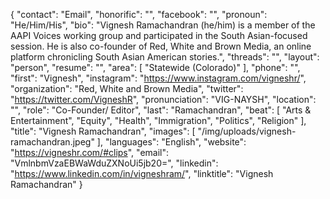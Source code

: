 {
  "contact": "Email",
  "honorific": "",
  "facebook": "",
  "pronoun": "He/Him/His",
  "bio": "Vignesh Ramachandran (he/him) is a member of the AAPI Voices working group and participated in the South Asian-focused session. He is also co-founder of Red, White and Brown Media, an online platform chronicling South Asian American stories.",
  "threads": "",
  "layout": "person",
  "resume": "",
  "area": [
    "Statewide (Colorado)"
  ],
  "phone": "",
  "first": "Vignesh",
  "instagram": "https://www.instagram.com/vigneshr/",
  "organization": "Red, White and Brown Media",
  "twitter": "https://twitter.com/VigneshR",
  "pronunciation": "VIG-NAYSH",
  "location": "",
  "role": "Co-Founder/ Editor",
  "last": "Ramachandran",
  "beat": [
    "Arts & Entertainment",
    "Equity",
    "Health",
    "Immigration",
    "Politics",
    "Religion"
  ],
  "title": "Vignesh Ramachandran",
  "images": [
    "/img/uploads/vignesh-ramachandran.jpeg"
  ],
  "languages": "English",
  "website": "https://vigneshr.com/#clips",
  "email": "VmlnbmVzaEBWaWduZXNoUi5jb20=",
  "linkedin": "https://www.linkedin.com/in/vigneshram/",
  "linktitle": "Vignesh Ramachandran"
}
